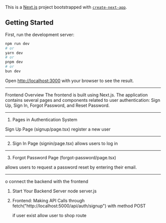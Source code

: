 This is a [Next.js](https://nextjs.org) project bootstrapped with [`create-next-app`](https://nextjs.org/docs/app/api-reference/cli/create-next-app).

## Getting Started

First, run the development server:

```bash
npm run dev
# or
yarn dev
# or
pnpm dev
# or
bun dev
```

Open [http://localhost:3000](http://localhost:3000) with your browser to see the result.

--------------------------------------

Frontend Overview
The frontend is built using Next.js. The application contains several pages and components related to user authentication: Sign Up, Sign In, Forgot Password, and Reset Password.

------------------

1. Pages in Authentication System

Sign Up Page (signup/page.tsx) 
register a new user

-----------------------

2. Sign In Page (signin/page.tsx)
 allows users to log in

-------------------------------

3. Forgot Password Page (forgot-password/page.tsx)

allows users to request a password reset by entering their email.

---------------

o connect the backend with the frontend

1. Start Your Backend Server
node server.js

3. Frontend: Making API Calls
   through fetch("http://localhost:5000/api/auth/signup")
   with method POST

   if user exist 
   allow user to shop route
